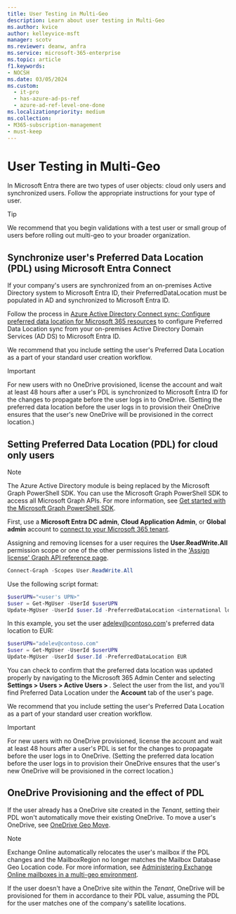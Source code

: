 ```yaml
---
title: User Testing in Multi-Geo
description: Learn about user testing in Multi-Geo
ms.author: kvice
author: kelleyvice-msft
manager: scotv
ms.reviewer: deanw, anfra
ms.service: microsoft-365-enterprise
ms.topic: article
f1.keywords:
- NOCSH
ms.date: 03/05/2024
ms.custom:
  - it-pro
  - has-azure-ad-ps-ref
  - azure-ad-ref-level-one-done
ms.localizationpriority: medium
ms.collection:
- M365-subscription-management
- must-keep
---
```


# User Testing in Multi-Geo

In Microsoft Entra there are two types of user objects: cloud only users and synchronized users. Follow the appropriate instructions for your type of user.

>[!TIP]
>We recommend that you begin validations with a test user or small group of users before rolling out multi-geo to your broader organization.

<a name='synchronize-users-preferred-data-location-using-azure-ad-connect'></a>

## Synchronize user's Preferred Data Location (PDL) using Microsoft Entra Connect

If your company's users are synchronized from an on-premises Active Directory system to Microsoft Entra ID, their PreferredDataLocation must be populated in AD and synchronized to Microsoft Entra ID.

Follow the process in <a href="/azure/active-directory/hybrid/how-to-connect-sync-feature-preferreddatalocation" target="_blank">Azure Active Directory Connect sync: Configure preferred data location for Microsoft 365 resources</a> to configure Preferred Data Location sync from your on-premises Active Directory Domain Services (AD DS) to Microsoft Entra ID.

We recommend that you include setting the user's Preferred Data Location as a part of your standard user creation workflow.

>[!IMPORTANT]
>For new users with no OneDrive provisioned, license the account and wait at least 48 hours after a user's PDL is synchronized to Microsoft Entra ID for the changes to propagate before the user logs in to OneDrive. (Setting the preferred data location before the user logs in to provision their OneDrive ensures that the user's new OneDrive will be provisioned in the correct location.)

## Setting Preferred Data Location (PDL) for cloud only users

>[!NOTE]
> The Azure Active Directory module is being replaced by the Microsoft Graph PowerShell SDK. You can use the Microsoft Graph PowerShell SDK to access all Microsoft Graph APIs. For more information, see [Get started with the Microsoft Graph PowerShell SDK](/powershell/microsoftgraph/get-started).

First, use a **Microsoft Entra DC admin**, **Cloud Application Admin**, or **Global admin** account to [connect to your Microsoft 365 tenant](connect-to-microsoft-365-powershell.md).

Assigning and removing licenses for a user requires the **User.ReadWrite.All** permission scope or one of the other permissions listed in the ['Assign license' Graph API reference page](/graph/api/user-assignlicense).

```powershell
Connect-Graph -Scopes User.ReadWrite.All
```

Use the following script format:

```PowerShell
$userUPN="<user's UPN>"
$user = Get-MgUser -UserId $userUPN
Update-MgUser -UserId $user.Id -PreferredDataLocation <international location code>
```

In this example, you set the user adelev@contoso.com's preferred data location to EUR:

```powershell
$userUPN="adelev@contoso.com"
$user = Get-MgUser -UserId $userUPN
Update-MgUser -UserId $user.Id -PreferredDataLocation EUR
```

You can check to confirm that the preferred data location was updated properly by navigating to the Microsoft 365 Admin Center and selecting **Settings > Users > Active Users > <user name>**. Select the user from the list, and you'll find Preferred Data Location under the **Account** tab of the user's page.

We recommend that you include setting the user's Preferred Data Location as a part of your standard user creation workflow.

>[!IMPORTANT]
>For new users with no OneDrive provisioned, license the account and wait at least 48 hours after a user's PDL is set for the changes to propagate before the user logs in to OneDrive. (Setting the preferred data location before the user logs in to provision their OneDrive ensures that the user's new OneDrive will be provisioned in the correct location.)

## OneDrive Provisioning and the effect of PDL

If the user already has a OneDrive site created in the _Tenant_, setting their PDL won't automatically move their existing OneDrive. To move a user's OneDrive, see [OneDrive Geo Move](move-onedrive-between-geo-locations.md).

> [!NOTE]
> Exchange Online automatically relocates the user's mailbox if the PDL changes and the MailboxRegion no longer matches the Mailbox Database Geo Location code. For more information, see [Administering Exchange Online mailboxes in a multi-geo environment](administering-exchange-online-multi-geo.md).

If the user doesn't have a OneDrive site within the _Tenant_, OneDrive will be provisioned for them in accordance to their PDL value, assuming the PDL for the user matches one of the company's satellite locations.
